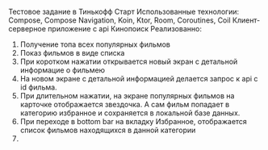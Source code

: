 Тестовое задание в Тинькофф Старт
Использованные технологии: Compose, Compose Navigation, Koin, Ktor, Room, Coroutines, Coil
Клиент-серверное приложение с api Кинопоиск
Реализованно:
1. Получение топа всех популярных фильмов
2. Показ фильмов в виде списка
3. При коротком нажатии открывается новый экран с детальной информацие о фильмею
4. На новом экране с детальной информацией делается запрос к api с id фильма.
5. При длительном нажатии, на экране популярных фильмов на карточке отображается звездочка. А сам фильм попадает в категорию избранное и сохраняется в локальной базе данных.
6. При переходе в bottom bar на вкладку Избранное, отображается список фильмов находящихся в данной категории
7. 
